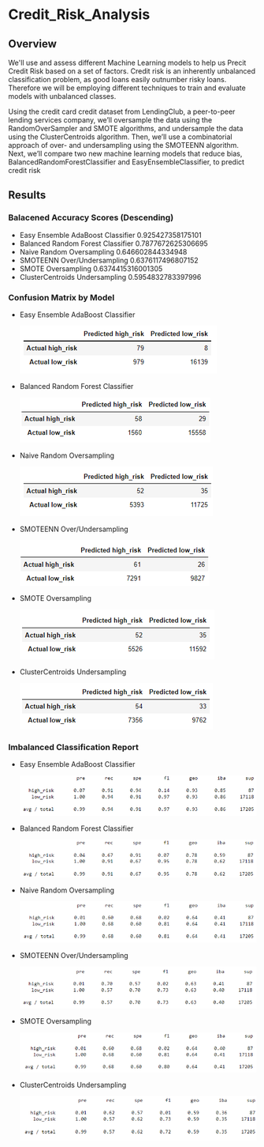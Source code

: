 # Credit_Risk_Analysis

## Overview

We'll use and assess different Machine Learning models to help us Precit Credit Risk  based on a set of factors. Credit risk is an inherently unbalanced classification problem, as good loans easily outnumber risky loans. Therefore we will be employing different techniques to train and evaluate models with unbalanced classes.

Using the credit card credit dataset from LendingClub, a peer-to-peer lending services company, we’ll oversample the data using the RandomOverSampler and SMOTE algorithms, and undersample the data using the ClusterCentroids algorithm. Then, we’ll use a combinatorial approach of over- and undersampling using the SMOTEENN algorithm. Next, we’ll compare two new machine learning models that reduce bias, BalancedRandomForestClassifier and EasyEnsembleClassifier, to predict credit risk

## Results

### Balacened Accuracy Scores (Descending)
 
 -  Easy Ensemble AdaBoost Classifier  0.925427358175101
 -  Balanced Random Forest Classifier  0.7877672625306695
 -  Naive Random Oversampling          0.646602844334948
 -  SMOTEENN Over/Undersampling        0.6376117496807152
 -  SMOTE Oversampling                 0.6374415316001305
 -  ClusterCentroids Undersampling     0.5954832783397996

### Confusion Matrix by Model

 -  Easy Ensemble AdaBoost Classifier
 
    ![EEC](/images/EEC_CM.PNG)
 
 -  Balanced Random Forest Classifier
    
    ![BRFC](/images/BRFC_CM.PNG)
    
 -  Naive Random Oversampling  
    
    ![NRO](/images/NRO_CM.PNG)
    
 -  SMOTEENN Over/Undersampling
    
    ![SMOTEENN](/images/SMOTEENN_CM.PNG)
 
 -  SMOTE Oversampling
   
    ![SMOTE](/images/SMOTE_CM.PNG)
 
 -  ClusterCentroids Undersampling
    
    ![RUS](/images/RUS_CM.PNG)

### Imbalanced Classification Report

 -  Easy Ensemble AdaBoost Classifier
 
    ![EEC](/images/EEC_ICR.PNG)
 
 -  Balanced Random Forest Classifier
    
    ![BRFC](/images/BRFC_ICR.PNG)
    
 -  Naive Random Oversampling  
    
    ![NRO](/images/NRO_ICR.PNG)
    
 -  SMOTEENN Over/Undersampling
    
    ![SMOTEENN](/images/SMOTEENN_ICR.PNG)
 
 -  SMOTE Oversampling
   
    ![SMOTE](/images/SMOTE_ICR.PNG)
 
 -  ClusterCentroids Undersampling
    
    ![RUS](/images/RUS_ICR.PNG)
